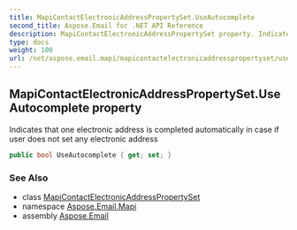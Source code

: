 ```yaml
---
title: MapiContactElectronicAddressPropertySet.UseAutocomplete
second_title: Aspose.Email for .NET API Reference
description: MapiContactElectronicAddressPropertySet property. Indicates that one electronic address is completed automatically in case if user does not set any electronic address
type: docs
weight: 100
url: /net/aspose.email.mapi/mapicontactelectronicaddresspropertyset/useautocomplete/
---
```

## MapiContactElectronicAddressPropertySet.UseAutocomplete property

Indicates that one electronic address is completed automatically in case if user does not set any electronic address

```csharp
public bool UseAutocomplete { get; set; }
```

### See Also

* class [MapiContactElectronicAddressPropertySet](../)
* namespace [Aspose.Email.Mapi](../../mapicontactelectronicaddresspropertyset/)
* assembly [Aspose.Email](../../../)


